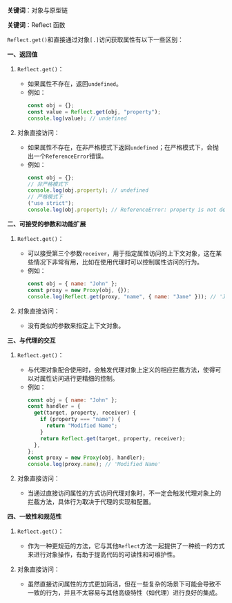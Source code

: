 **关键词**：对象与原型链

**关键词**：Reflect 函数

`Reflect.get()`和直接通过对象`[.]`访问获取属性有以下一些区别：

**一、返回值**

1. `Reflect.get()`：

   - 如果属性不存在，返回`undefined`。
   - 例如：
     ```javascript
     const obj = {};
     const value = Reflect.get(obj, "property");
     console.log(value); // undefined
     ```

2. 对象直接访问：
   - 如果属性不存在，在非严格模式下返回`undefined`；在严格模式下，会抛出一个`ReferenceError`错误。
   - 例如：
     ```javascript
     const obj = {};
     // 非严格模式下
     console.log(obj.property); // undefined
     // 严格模式下
     ("use strict");
     console.log(obj.property); // ReferenceError: property is not defined
     ```

**二、可接受的参数和功能扩展**

1. `Reflect.get()`：

   - 可以接受第三个参数`receiver`，用于指定属性访问的上下文对象，这在某些情况下非常有用，比如在使用代理时可以控制属性访问的行为。
   - 例如：
     ```javascript
     const obj = { name: "John" };
     const proxy = new Proxy(obj, {});
     console.log(Reflect.get(proxy, "name", { name: "Jane" })); // 'Jane'
     ```

2. 对象直接访问：
   - 没有类似的参数来指定上下文对象。

**三、与代理的交互**

1. `Reflect.get()`：

   - 与代理对象配合使用时，会触发代理对象上定义的相应拦截方法，使得可以对属性访问进行更精细的控制。
   - 例如：
     ```javascript
     const obj = { name: "John" };
     const handler = {
       get(target, property, receiver) {
         if (property === "name") {
           return "Modified Name";
         }
         return Reflect.get(target, property, receiver);
       },
     };
     const proxy = new Proxy(obj, handler);
     console.log(proxy.name); // 'Modified Name'
     ```

2. 对象直接访问：
   - 当通过直接访问属性的方式访问代理对象时，不一定会触发代理对象上的拦截方法，具体行为取决于代理的实现和配置。

**四、一致性和规范性**

1. `Reflect.get()`：

   - 作为一种更规范的方法，它与其他`Reflect`方法一起提供了一种统一的方式来进行对象操作，有助于提高代码的可读性和可维护性。

2. 对象直接访问：
   - 虽然直接访问属性的方式更加简洁，但在一些复杂的场景下可能会导致不一致的行为，并且不太容易与其他高级特性（如代理）进行良好的集成。
